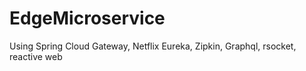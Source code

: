 # EdgeMicroservice
Using Spring Cloud Gateway, Netflix Eureka, Zipkin, Graphql, rsocket, reactive web 

